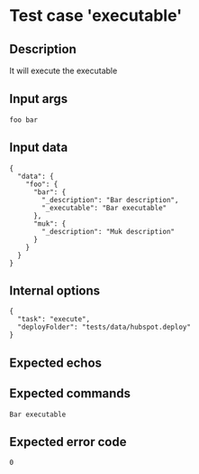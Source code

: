 # Test case 'executable'

## Description

It will execute the executable

## Input args

    foo bar

## Input data

    {
      "data": {
        "foo": {
          "bar": {
            "_description": "Bar description",
            "_executable": "Bar executable"
          },
          "muk": {
            "_description": "Muk description"
          }
        }
      }
    }

## Internal options

    {
      "task": "execute",
      "deployFolder": "tests/data/hubspot.deploy"
    }

## Expected echos

## Expected commands

    Bar executable

## Expected error code

    0
